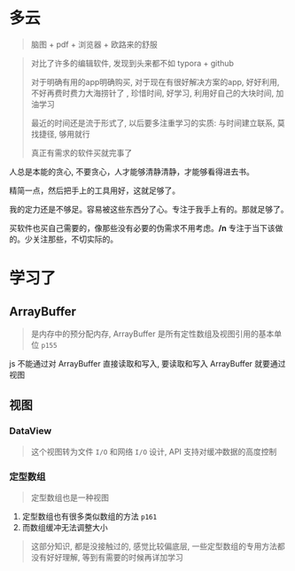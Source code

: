 # 多云

> 脑图 + pdf + 浏览器 + 欧路来的舒服

> 对比了许多的编辑软件, 发现到头来都不如 typora + github
>
> 对于明确有用的app明确购买, 对于现在有很好解决方案的app, 好好利用, 不好再费时费力大海捞针了 , 珍惜时间, 好学习, 利用好自己的大块时间, 加油学习
>
> 最近的时间还是流于形式了, 以后要多注重学习的实质: 与时间建立联系, 莫找捷径, 够用就行
>
> 真正有需求的软件买就完事了

人总是本能的贪心, 不要贪心，人才能够清静清静，才能够看得进去书。

精简一点，然后把手上的工具用好，这就足够了。

我的定力还是不够足。容易被这些东西分了心。专注于我手上有的。那就足够了。

买软件也买自己需要的，像那些没有必要的伪需求不用考虑。**/n** 专注于当下该做的。少关注那些，不切实际的。



# 学习了

## ArrayBuffer

> 是内存中的预分配内存, ArrayBuffer 是所有定性数组及视图引用的基本单位 `p155`

js 不能通过对 ArrayBuffer 直接读取和写入, 要读取和写入 ArrayBuffer 就要通过视图



## 视图

### DataView

> 这个视图转为文件 `I/O` 和网络 `I/O` 设计,  API 支持对缓冲数据的高度控制



### 定型数组

> 定型数组也是一种视图

1. 定型数组也有很多类似数组的方法 `p161`
2. 而数组缓冲无法调整大小



> 这部分知识, 都是没接触过的, 感觉比较偏底层, 一些定型数组的专用方法都没有好好理解, 等到有需要的时候再详加学习



